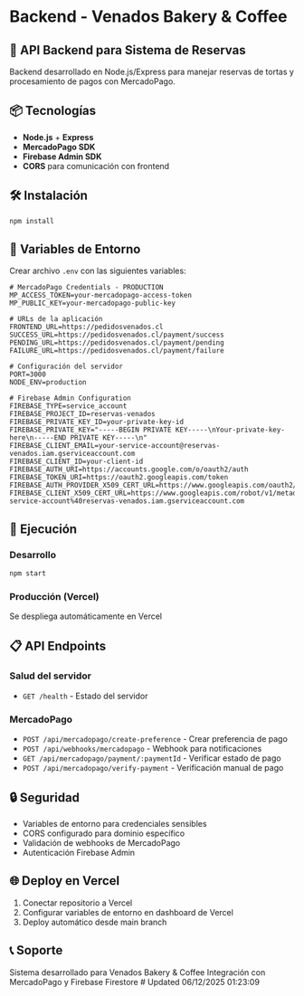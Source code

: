 # Backend - Venados Bakery & Coffee

## 🚀 API Backend para Sistema de Reservas

Backend desarrollado en Node.js/Express para manejar reservas de tortas y procesamiento de pagos con MercadoPago.

## 📦 Tecnologías

- **Node.js** + **Express**
- **MercadoPago SDK**
- **Firebase Admin SDK**
- **CORS** para comunicación con frontend

## 🛠️ Instalación

```bash
npm install
```

## 🔧 Variables de Entorno

Crear archivo `.env` con las siguientes variables:

```env
# MercadoPago Credentials - PRODUCTION
MP_ACCESS_TOKEN=your-mercadopago-access-token
MP_PUBLIC_KEY=your-mercadopago-public-key

# URLs de la aplicación
FRONTEND_URL=https://pedidosvenados.cl
SUCCESS_URL=https://pedidosvenados.cl/payment/success
PENDING_URL=https://pedidosvenados.cl/payment/pending
FAILURE_URL=https://pedidosvenados.cl/payment/failure

# Configuración del servidor
PORT=3000
NODE_ENV=production

# Firebase Admin Configuration
FIREBASE_TYPE=service_account
FIREBASE_PROJECT_ID=reservas-venados
FIREBASE_PRIVATE_KEY_ID=your-private-key-id
FIREBASE_PRIVATE_KEY="-----BEGIN PRIVATE KEY-----\nYour-private-key-here\n-----END PRIVATE KEY-----\n"
FIREBASE_CLIENT_EMAIL=your-service-account@reservas-venados.iam.gserviceaccount.com
FIREBASE_CLIENT_ID=your-client-id
FIREBASE_AUTH_URI=https://accounts.google.com/o/oauth2/auth
FIREBASE_TOKEN_URI=https://oauth2.googleapis.com/token
FIREBASE_AUTH_PROVIDER_X509_CERT_URL=https://www.googleapis.com/oauth2/v1/certs
FIREBASE_CLIENT_X509_CERT_URL=https://www.googleapis.com/robot/v1/metadata/x509/your-service-account%40reservas-venados.iam.gserviceaccount.com
```

## 🚀 Ejecución

### Desarrollo
```bash
npm start
```

### Producción (Vercel)
Se despliega automáticamente en Vercel

## 📋 API Endpoints

### Salud del servidor
- `GET /health` - Estado del servidor

### MercadoPago
- `POST /api/mercadopago/create-preference` - Crear preferencia de pago
- `POST /api/webhooks/mercadopago` - Webhook para notificaciones
- `GET /api/mercadopago/payment/:paymentId` - Verificar estado de pago
- `POST /api/mercadopago/verify-payment` - Verificación manual de pago

## 🔒 Seguridad

- Variables de entorno para credenciales sensibles
- CORS configurado para dominio específico
- Validación de webhooks de MercadoPago
- Autenticación Firebase Admin

## 🌐 Deploy en Vercel

1. Conectar repositorio a Vercel
2. Configurar variables de entorno en dashboard de Vercel
3. Deploy automático desde main branch

## 📞 Soporte

Sistema desarrollado para Venados Bakery & Coffee
Integración con MercadoPago y Firebase Firestore
#   U p d a t e d   0 6 / 1 2 / 2 0 2 5   0 1 : 2 3 : 0 9  
 